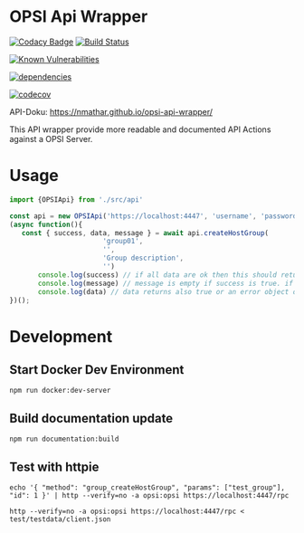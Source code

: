 # OPSI Api Wrapper

[![Codacy Badge](https://api.codacy.com/project/badge/Grade/ce946037f6764ea585c0ee3100a9a814)](https://app.codacy.com/app/NMathar/opsi-api-wrapper?utm_source=github.com&utm_medium=referral&utm_content=NMathar/opsi-api-wrapper&utm_campaign=Badge_Grade_Dashboard)
[![Build Status](https://travis-ci.com/NMathar/opsi-api-wrapper.svg?branch=master)](https://travis-ci.com/NMathar/opsi-api-wrapper)

[![Known Vulnerabilities](https://snyk.io/test/github/NMathar/opsi-api-wrapper/badge.svg?targetFile=package.json)](https://snyk.io/test/github/NMathar/opsi-api-wrapper?targetFile=package.json)

[![dependencies](https://david-dm.org/NMathar/opsi-api-wrapper.svg)](https://david-dm.org/NMathar/opsi-api-wrapper)

[![codecov](https://codecov.io/gh/NMathar/opsi-api-wrapper/branch/master/graph/badge.svg)](https://codecov.io/gh/NMathar/opsi-api-wrapper)

API-Doku: https://nmathar.github.io/opsi-api-wrapper/

This API wrapper provide more readable and documented API Actions against a OPSI Server.

# Usage

```typescript
import {OPSIApi} from './src/api'

const api = new OPSIApi('https://localhost:4447', 'username', 'password');
(async function(){
   const { success, data, message } = await api.createHostGroup(
                       'group01',
                       '',
                       'Group description',
                       '')
       console.log(success) // if all data are ok then this should return true else false
       console.log(message) // message is empty if success is true. if success is false there is a error message
       console.log(data) // data returns also true or an error object on fail
})();
```


# Development 

## Start Docker Dev Environment

`npm run docker:dev-server` 

## Build documentation update

`npm run documentation:build`

## Test with httpie

`echo '{ "method": "group_createHostGroup", "params": ["test_group"], "id": 1 }' | http --verify=no -a opsi:opsi https://localhost:4447/rpc`

`http --verify=no -a opsi:opsi https://localhost:4447/rpc < test/testdata/client.json`
